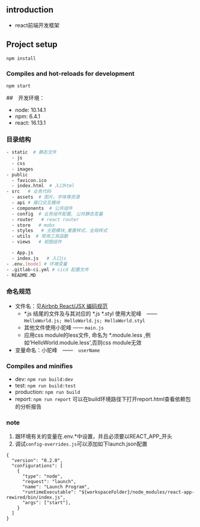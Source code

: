 ## introduction
- react前端开发框架

## Project setup
```
npm install
```

### Compiles and hot-reloads for development
```
npm start
```

##　开发环境：　
- node: 10.14.1
- npm: 6.4.1
- react: 16.13.1

### 目录结构
  ```bash
  - static  # 静态文件
    - js
    - css
    - images
  - public
    - favicon.ico
    - index.html  # 入口html
  - src   # 业务代码
    - assets  # 图片，字体等资源
    - api # 接口交互模块
    - components  # 公共组件
    - config  # 业务组件配置, 公共静态变量
    - router   # react router
    - store   # mobx
    - styles   # 主题模块,重置样式，全局样式
    - utils  # 常用工具函数
    - views   # 视图组件

    - App.js
    - index.js   # 入口js
  - .env.[mode] # 环境变量
  - .gitlab-ci.yml # cicd 配置文件
  - README.MD
  ```

### 命名规范
- 文件名：见[Airbnb React/JSX 编码规范](https://github.com/JasonBoy/javascript/tree/master/react)
  - *.js 结尾的文件及与其对应的 *.js *.styl 使用大驼峰　——　`HelloWorld.js; HelloWorld.js; HelloWorld.styl`
  - 其他文件使用小驼峰 —— `main.js`
  - 应用css module的less文件, 命名为 *.module.less ,例如'HelloWorld.module.less',否则css module无效
- 变量命名：小驼峰　——　`userName`

### Compiles and minifies
- dev: `npm run build:dev`
- test: `npm run build:test`
- production: `npm run build`
- report: `npm run report` 可以在build环境路径下打开report.html查看依赖包的分析报告

### note
1. 跟环境有关的变量在.env.*中设置，并且必须要以REACT_APP_开头
2. 调试`config-overrides.js`可以添加如下launch.json配置
```
{
  "version": "0.2.0",
  "configurations": [
    {
      "type": "node",
      "request": "launch",
      "name": "Launch Program",
      "runtimeExecutable": "${workspaceFolder}/node_modules/react-app-rewired/bin/index.js",
      "args": ["start"],
    }
  ]
}
```